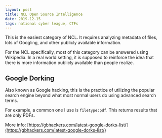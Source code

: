 ```yaml
---
layout: post
title: NCL Open Source Intelligence
date: 2019-12-15
tags: national cyber league, CTFs
---
```


This is the easiest category of NCL. It requires analyzing metadata of files, lots of Googling, and other publicly available information.

For the NCL specifically, most of this category can be answered using Wikipedia. In a real world setting, it is supposed to reinforce the idea that there is more information publicly available than people realize.

## Google Dorking
Also known as Google hacking, this is the practice of utilizing the popular search engine beyond what most normal users do using advanced search terms.

For example, a common one I use is `filetype:pdf`. This returns results that are only PDFs. 

More info: [https://gbhackers.com/latest-google-dorks-list/](https://gbhackers.com/latest-google-dorks-list/)